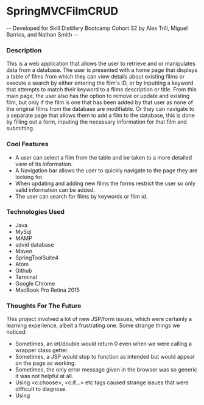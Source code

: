 # SpringMVCFilmCRUD

  -- Developed for Skill Distillery Bootcamp Cohort 32 by Alex Trill, Miguel Barrios, and Nathan Smith --

### Description

  This is a web  application that allows the user to retrieve and or manipulates data from a database. The user is presented with a home page that displays a table of films from which they can view details about existing  films or execute a search  by either entering the film's ID, or by inputting a keyword that attempts to match their keyword to a  films description or title. From this main page, the user also has the option to remove or update and existing film, but only if the film is one that has been added by that user as none of the original films from the database are modifiable. Or they can navigate to a separate page that allows them to add a film to the database, this is done by filling out a form, inputing the necessary information for that film and submitting.
  
### Cool Features

- A user can select a film from the table and be taken to a more detailed view of its information.
- A Navigation bar allows the user to quickly navigate to the page they are looking for.
- When updating and adding new films the forms restrict the user so only valid information can be added.
- The user can search for films by keywords or film id.

### Technologies Used

- Java
- MySql
- MAMP
- sdvid database
- Maven
- SpringToolSuite4
- Atom
- Github
- Terminal
- Google Chrome
- MacBook Pro Retina 2015

### Thoughts For The Future

This project involved a lot of new JSP/form issues, which were certainly a learning experience, albeit a frustrating one.  Some strange things we noticed:
  - Sometimes, an int/double would return 0 even when we were calling a wrapper class getter.
  - Sometimes, a JSP would stop to function as intended but would appear on the page as working.
  - Sometimes, the only error message given in the browser was so generic it was not helpful at all.
  - Using <c:choose>, <c:if...> etc tags caused strange issues that were difficult to diagnose.
  - Using <script> within a <form> caused strange things when the form would have an issue but there was no sign of an issue as the page displayed just fine.
Also, we experienced numerous issues with git workflow, merging conflicts, rebase, etc.  As this was our first project collaborating through git (rather than just solo work) it seems that we could have benefited from some practice before this project... i.e., having a lab where we test out merging changes, dealing with problems, things to avoid, etc.  We ended up sharing code via Slack more than we probably should have, though we did eventually seem to get better at the git workflow.
